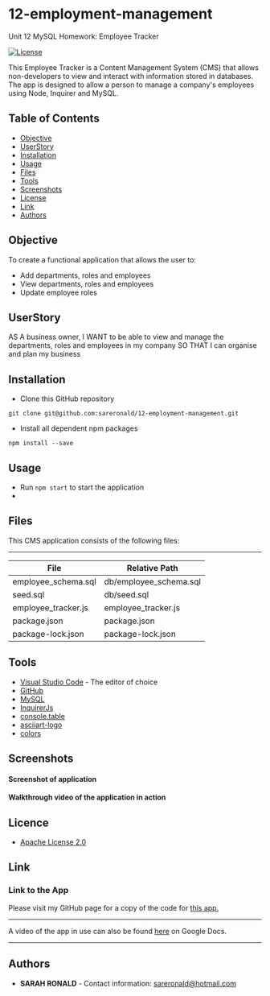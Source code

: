 # 12-employment-management

Unit 12 MySQL Homework: Employee Tracker

[![License](https://img.shields.io/badge/License-Apache%202.0-blue.svg)](https://opensource.org/licenses/Apache-2.0)

This Employee Tracker is a Content Management System (CMS) that allows non-developers to view and interact with information stored in databases. The app is designed to allow a person to manage a company's employees using Node, Inquirer and MySQL.

## Table of Contents

- [Objective](#Objective)
- [UserStory](#UserStory)
- [Installation](#Installation)
- [Usage](#Usage)
- [Files](#Files)
- [Tools](#Tools)
- [Screenshots](#Screenshots)
- [License](#License)
- [Link](#Link)
- [Authors](#Authors)

## Objective

To create a functional application that allows the user to:

- Add departments, roles and employees
- View departments, roles and employees
- Update employee roles

## UserStory

AS A business owner,
I WANT to be able to view and manage the departments, roles and employees in my company
SO THAT I can organise and plan my business

## Installation

- Clone this GitHub repository

```
git clone git@github.com:sareronald/12-employment-management.git
```

- Install all dependent npm packages

```
npm install --save
```

## Usage

- Run `npm start` to start the application
-

## Files

This CMS application consists of the following files: <hr>

| File                | Relative Path          |
| ------------------- | ---------------------- |
| employee_schema.sql | db/employee_schema.sql |
| seed.sql            | db/seed.sql            |
| employee_tracker.js | employee_tracker.js    |
| package.json        | package.json           |
| package-lock.json   | package-lock.json      |

## Tools

- [Visual Studio Code](https://code.visualstudio.com/) - The editor of choice
- [GitHub](https://github.com/)
- [MySQL](https://www.npmjs.com/package/mysql)
- [InquirerJs](https://www.npmjs.com/package/inquirer/v/0.2.3)
- [console.table](https://www.npmjs.com/package/console.table)
- [asciiart-logo](https://www.npmjs.com/package/asciiart-logo)
- [colors](https://www.npmjs.com/package/colors)

## Screenshots

#### Screenshot of application

#### Walkthrough video of the application in action

## Licence

- [Apache License 2.0](http://www.apache.org/licenses/)

## Link

### Link to the App

Please visit my GitHub page for a copy of the code for <a href="https://github.com/sareronald/12-employment-management.git">this app.</a><hr>
A video of the app in use can also be found <a href=""> here</a> on Google Docs.<hr>

## Authors

- **SARAH RONALD** -
  Contact information:
  sareronald@hotmail.com
